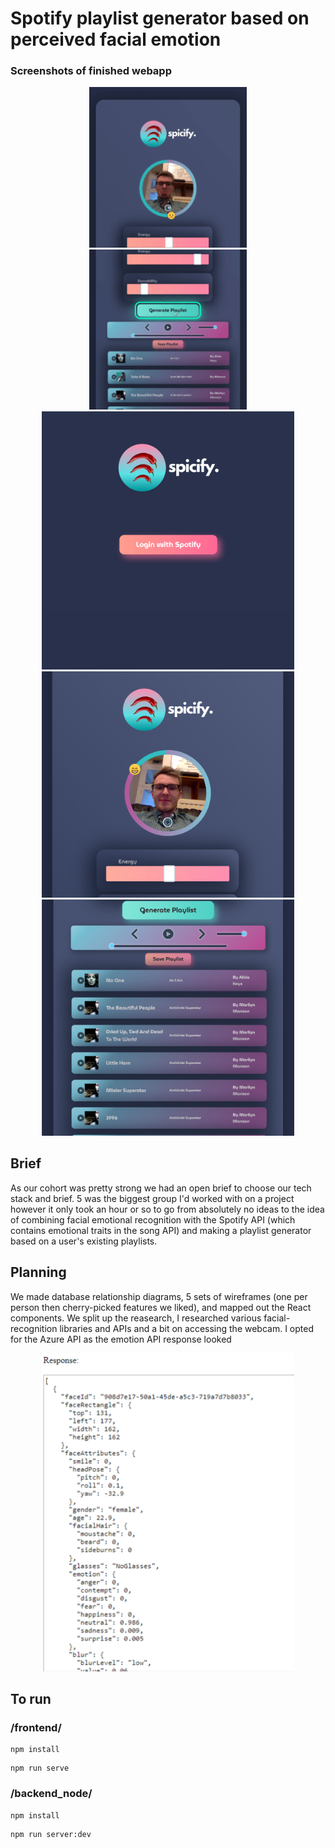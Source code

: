 # Spotify playlist generator based on perceived facial emotion

### Screenshots of finished webapp
<p align="center">
<img src="https://raw.githubusercontent.com/Ollie-Boyd/spotify-facial-emotion/master/screenshots/Screen_Recording_2020_08_25_at_17_42_46.gif" width=50% height=auto%>
  <img src="https://raw.githubusercontent.com/Ollie-Boyd/spotify-facial-emotion/master/screenshots/Screen_Recording_2020_08_25_at_17_42_46%20(1).gif" width=50% height=auto%>
 <img src="https://raw.githubusercontent.com/Ollie-Boyd/spotify-facial-emotion/master/screenshots/spicify_login.png" width=80% height=auto%>
  <img src="https://raw.githubusercontent.com/Ollie-Boyd/spotify-facial-emotion/master/screenshots/cam_view.png" width=80% height=auto%>
 <img src="https://raw.githubusercontent.com/Ollie-Boyd/spotify-facial-emotion/master/screenshots/playlist_view.png" width=80% height=auto%>
</p>

## Brief
As our cohort was pretty strong we had an open brief to choose our tech stack and brief.
5 was the biggest group I'd worked with on a project however it only took an hour or so to go from absolutely no ideas to the idea of combining facial emotional recognition with the Spotify API (which contains emotional traits in the song API) and making a playlist generator based on a user's existing playlists. 

## Planning
We made database relationship diagrams, 5 sets of wireframes (one per person then cherry-picked features we liked), and mapped out the React components. 
We split up the reasearch, I researched various facial-recognition libraries and APIs and a bit on accessing the webcam. I opted for the Azure API as the emotion API response looked 

<p align="center">
 <img src="
https://raw.githubusercontent.com/Ollie-Boyd/spotify-facial-emotion/master/screenshots/api.png" width=80% height=auto%>
 </p>



## To run

### /frontend/

```
npm install
```
```
npm run serve
```

### /backend_node/

```
npm install
```
```
npm run server:dev
```
